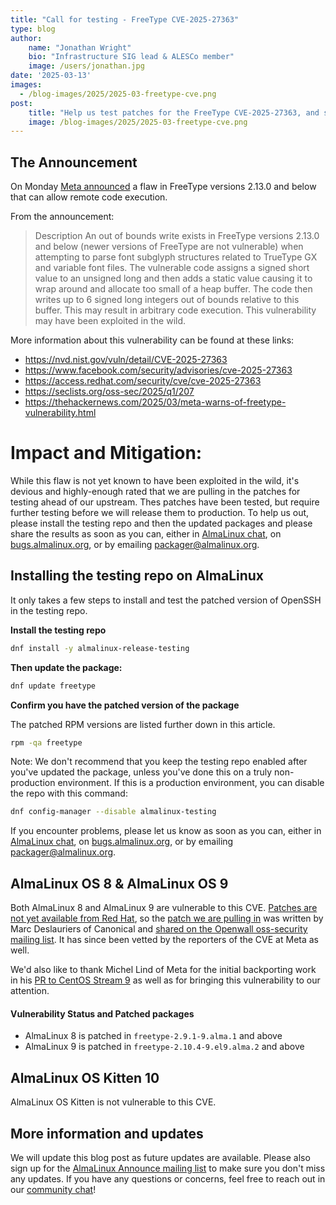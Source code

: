 ```yaml
---
title: "Call for testing - FreeType CVE-2025-27363"
type: blog
author: 
    name: "Jonathan Wright"
    bio: "Infrastructure SIG lead & ALESCo member"
    image: /users/jonathan.jpg
date: '2025-03-13'
images:
  - /blog-images/2025/2025-03-freetype-cve.png
post:
    title: "Help us test patches for the FreeType CVE-2025-27363, and see the current status of those patches"
    image: /blog-images/2025/2025-03-freetype-cve.png
---
```


## The Announcement

On Monday [Meta announced](https://www.facebook.com/security/advisories/cve-2025-27363) a flaw in FreeType versions 2.13.0 and below that can allow remote code execution.

From the announcement: 
> Description
> An out of bounds write exists in FreeType versions 2.13.0 and below (newer versions of FreeType are not vulnerable) when attempting to parse font subglyph structures related to TrueType GX and variable font files. The vulnerable code assigns a signed short value to an unsigned long and then adds a static value causing it to wrap around and allocate too small of a heap buffer. The code then writes up to 6 signed long integers out of bounds relative to this buffer. This may result in arbitrary code execution. This vulnerability may have been exploited in the wild.

More information about this vulnerability can be found at these links:

* <https://nvd.nist.gov/vuln/detail/CVE-2025-27363>  
* <https://www.facebook.com/security/advisories/cve-2025-27363>  
* <https://access.redhat.com/security/cve/cve-2025-27363>  
* <https://seclists.org/oss-sec/2025/q1/207>
* <https://thehackernews.com/2025/03/meta-warns-of-freetype-vulnerability.html>  

# Impact and Mitigation:

While this flaw is not yet known to have been exploited in the wild, it's devious and highly-enough rated that we are pulling in the patches for testing ahead of our upstream. Thes patches have been tested, but require further testing before we will release them to production. To help us out, please install the testing repo and then the updated packages and please share the results as soon as you can, either in [AlmaLinux chat](https://chat.almalinux.org), on [bugs.almalinux.org](https://bugs.almalinux.org), or by emailing [packager@almalinux.org](packager@almalinux.org).


## Installing the testing repo on AlmaLinux

It only takes a few steps to install and test the patched version of OpenSSH in the testing repo. 

**Install the testing repo**

```bash
dnf install -y almalinux-release-testing
``` 

**Then update the package:**

```bash
dnf update freetype
``` 

**Confirm you have the patched version of the package** 

The patched RPM versions are listed further down in this article.

```bash
rpm -qa freetype
``` 

Note: We don't recommend that you keep the testing repo enabled after you've updated the package, unless you've done this on a truly non-production environment. If this is a production environment, you can disable the repo with this command:


```bash
dnf config-manager --disable almalinux-testing
```

If you encounter problems, please let us know as soon as you can, either in [AlmaLinux chat](https://chat.almalinux.org), on [bugs.almalinux.org](https://bugs.almalinux.org), or by emailing [packager@almalinux.org](packager@almalinux.org).

## AlmaLinux OS 8 & AlmaLinux OS  9

Both AlmaLinux 8 and AlmaLinux 9 are vulnerable to this CVE. [Patches are not yet available from Red Hat](https://access.redhat.com/security/cve/cve-2025-27363), so the [patch we are pulling in](https://git.almalinux.org/jonathan/freetype/src/commit/dbe419ab4f282424ccf4b01c6bf5df4b7aa45d50/SOURCES/freetype-2.10.4-cve-2025-27363.patch) was written by Marc Deslauriers of Canonical and [shared on the Openwall oss-security mailing list](https://www.openwall.com/lists/oss-security/2025/03/14/3).  It has since been vetted by the reporters of the CVE at Meta as well.

We'd also like to thank Michel Lind of Meta for the initial backporting work in his [PR to CentOS Stream 9](https://gitlab.com/redhat/centos-stream/rpms/freetype/-/merge_requests/8) as well as for bringing this vulnerability to our attention.

#### Vulnerability Status and Patched packages

- AlmaLinux 8 is patched in ```freetype-2.9.1-9.alma.1``` and above
- AlmaLinux 9 is patched in ```freetype-2.10.4-9.el9.alma.2``` and above

## AlmaLinux OS Kitten 10

AlmaLinux OS Kitten is not vulnerable to this CVE.

## More information and updates

We will update this blog post as future updates are available. Please also sign up for the [AlmaLinux Announce mailing list](https://lists.almalinux.org/mailman3/lists/announce.lists.almalinux.org/) to make sure you don't miss any updates. If you have any questions or concerns, feel free to reach out in our [community chat](https://chat.almalinux.org)! 

